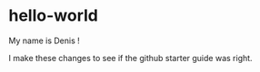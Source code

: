 # hello-world
My name is Denis !

I make these changes to see if the github starter guide was right.

